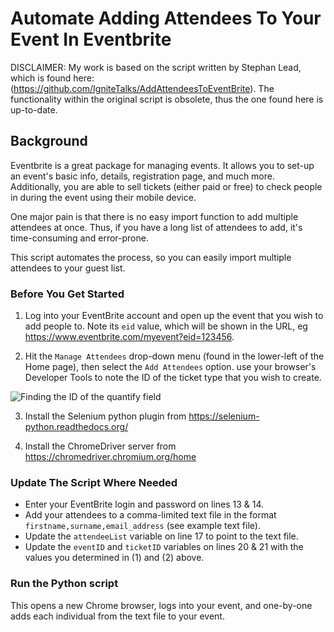 # Automate Adding Attendees To Your Event In Eventbrite

DISCLAIMER: My work is based on the script written by Stephan Lead, which is found here: (https://github.com/IgniteTalks/AddAttendeesToEventBrite). The functionality within the original script is obsolete, thus the one found here is up-to-date.

## Background
Eventbrite is a great package for managing events. It allows you to set-up an event's basic info, details, registration page, and much more. Additionally, you are able to sell tickets (either paid or free) to check people in during the event using their mobile device.

One major pain is that there is no easy import function to add multiple attendees at once. Thus, if you have a long list of attendees to add, it's time-consuming and error-prone.

This script automates the process, so you can easily import multiple attendees to your guest list.

### Before You Get Started

1) Log into your EventBrite account and open up the event that you wish to add people to. Note its `eid` value, which will be shown in the URL, eg https://www.eventbrite.com/myevent?eid=123456.

2) Hit the `Manage Attendees` drop-down menu (found in the lower-left of the Home page), then select the `Add Attendees` option. use your browser's Developer Tools to note the ID of the ticket type that you wish to create.

![Finding the ID of the quantify field](https://i.imgur.com/isWfSJe.png)

3) Install the Selenium python plugin from https://selenium-python.readthedocs.org/

4) Install the ChromeDriver server from https://chromedriver.chromium.org/home

### Update The Script Where Needed

* Enter your EventBrite login and password on lines 13 & 14.
* Add your attendees to a comma-limited text file in the format `firstname,surname,email_address` (see example text file).
* Update the `attendeeList` variable on line 17 to point to the text file.
* Update the `eventID` and `ticketID` variables on lines 20 & 21 with the values you determined in (1) and (2) above.

### Run the Python script

This opens a new Chrome browser, logs into your event, and one-by-one adds each individual from the text file to your event. 
